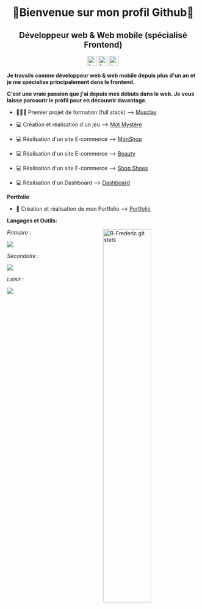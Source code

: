 <h1 align="center">👋Bienvenue sur mon profil Github👋</h1>
<h2 align="center">Développeur web  & Web mobile (spécialisé Frontend)</h2>
<p align="center" marginTop="50">
<a href="https://github.com/B-Frederic" target="_blank"><img src="https://img.shields.io/badge/github-%23121011.svg?style=flat&logo=github&logoColor=white" height="25" alt="badge github b-frederic"></a>
<a href="https://www.linkedin.com/in/frederic-betaouaf/" target="_blank"><img src="https://img.shields.io/badge/-LinkedIn-blue?style=flat&logo=Linkedin&logoColor=white" height="25" alt="badge linkedin b-frederic"></a>
<img src="https://komarev.com/ghpvc/?username=b-frederic&label=Profile%20views&color=0e75b6&style=flat" height="25" alt="b-frederic" />
</p>

**Je travails comme développeur web & web mobile depuis plus d'un an et je me spécialise principalement dans le frontend.**

**C'est une vraie passion que j'ai depuis mes débuts dans le web. Je vous laisse parcourir le profil pour en découvrir davantage.**

- 👨🏽‍💻 Premier projet de formation (full stack) --> [Musclay](https://musclay.web.app/)

- 💻 Création et réalisation d'un jeu --> [Mot Mystére](https://frederic-betaouaf-motmystere.netlify.app/)

- 💻 Réalisation d'un site E-commerce --> [MonShop](https://frederic-monshop.web.app/)

- 💻 Réalisation d'un site E-commerce --> [Beauty](https://frederic-b-beauty-shop.netlify.app/)

- 💻 Réalisation d'un site E-commerce --> [Shop Shoes](https://frederic-b-shop-shoes.netlify.app/)

- 💻 Réalisation d'un Dashboard --> [Dashboard](https://frederic-b-dashboard.netlify.app/)

**Portfolio**

- :briefcase: Création et réalisation de mon Portfolio --> [Portfolio](https://frederic-betaouaf-portfolio.netlify.app/)

**Langages et Outils:**
<p>
  <a href="https://github.com/B-Frederic/handle-path-oz">
    <img width="50%" align="right" alt="B-Frederic git stats" src="https://github-readme-stats.vercel.app/api?username=B-Frederic&show_icons=true&theme=codeSTACKr" />
  </a>
  
*Primaire :*
  
<img 
src="https://skillicons.dev/icons?i=react,redux,nodejs,express,mongodb,sass,js,css,tailwind,vscode,firebase,netlify,webpack,vite,github,linux,powershell,figma&perline=5" />

*Secondaire :*

<img 
src="https://skillicons.dev/icons?i=bootstrap,materialui,php,laravel,mysql,postgres,sequelize,postman&perline=5" />

*Loisir :*
  
<img 
src="https://skillicons.dev/icons?i=blender,threejs&perline=5" />
</p>
